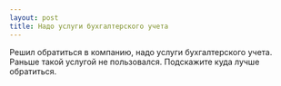 ```yaml
---
layout: post 
title: Надо услуги бухгалтерского учета 
--- 
```

Решил обратиться в компанию, надо услуги бухгалтерского учета. Раньше такой услугой не пользовался. Подскажите куда лучше обратиться.
